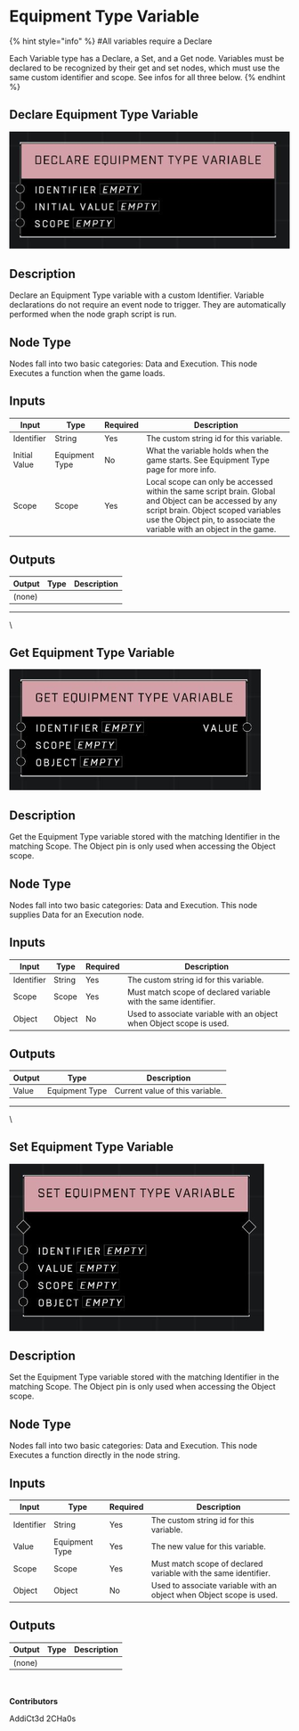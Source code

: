 # Equipment Type Variable

{% hint style="info" %}
\#All variables require a Declare

Each Variable type has a Declare, a Set, and a Get node. Variables must be declared to be recognized by their get and set nodes, which must use the same custom identifier and scope. See infos for all three below.
{% endhint %}

## Declare Equipment Type Variable

![](../../../.gitbook/assets/declare-equipment-type-variable.JPG)

## Description

Declare an Equipment Type variable with a custom Identifier. Variable declarations do not require an event node to trigger. They are automatically performed when the node graph script is run.

## Node Type

Nodes fall into two basic categories: Data and Execution. This node Executes a function when the game loads.

## Inputs

| Input         | Type           | Required | Description                                                                                                                                                                                                             |
| ------------- | -------------- | -------- | ----------------------------------------------------------------------------------------------------------------------------------------------------------------------------------------------------------------------- |
| Identifier    | String         | Yes      | The custom string id for this variable.                                                                                                                                                                                 |
| Initial Value | Equipment Type | No       | What the variable holds when the game starts. See Equipment Type page for more info.                                                                                                                                    |
| Scope         | Scope          | Yes      | Local scope can only be accessed within the same script brain. Global and Object can be accessed by any script brain. Object scoped variables use the Object pin, to associate the variable with an object in the game. |

## Outputs

| Output | Type | Description |
| ------ | ---- | ----------- |
| (none) |      |             |

***

\


## Get Equipment Type Variable

![](../../../.gitbook/assets/get-equipment-type-variable.JPG)

## Description

Get the Equipment Type variable stored with the matching Identifier in the matching Scope. The Object pin is only used when accessing the Object scope.

## Node Type

Nodes fall into two basic categories: Data and Execution. This node supplies Data for an Execution node.

## Inputs

| Input      | Type   | Required | Description                                                          |
| ---------- | ------ | -------- | -------------------------------------------------------------------- |
| Identifier | String | Yes      | The custom string id for this variable.                              |
| Scope      | Scope  | Yes      | Must match scope of declared variable with the same identifier.      |
| Object     | Object | No       | Used to associate variable with an object when Object scope is used. |

## Outputs

| Output | Type           | Description                     |
| ------ | -------------- | ------------------------------- |
| Value  | Equipment Type | Current value of this variable. |

***

\


## Set Equipment Type Variable

![](../../../.gitbook/assets/set-equipment-type-variable.JPG)

## Description

Set the Equipment Type variable stored with the matching Identifier in the matching Scope. The Object pin is only used when accessing the Object scope.

## Node Type

Nodes fall into two basic categories: Data and Execution. This node Executes a function directly in the node string.

## Inputs

| Input      | Type           | Required | Description                                                          |
| ---------- | -------------- | -------- | -------------------------------------------------------------------- |
| Identifier | String         | Yes      | The custom string id for this variable.                              |
| Value      | Equipment Type | Yes      | The new value for this variable.                                     |
| Scope      | Scope          | Yes      | Must match scope of declared variable with the same identifier.      |
| Object     | Object         | No       | Used to associate variable with an object when Object scope is used. |

## Outputs

| Output | Type | Description |
| ------ | ---- | ----------- |
| (none) |      |             |

\
\
**Contributors**

AddiCt3d 2CHa0s
